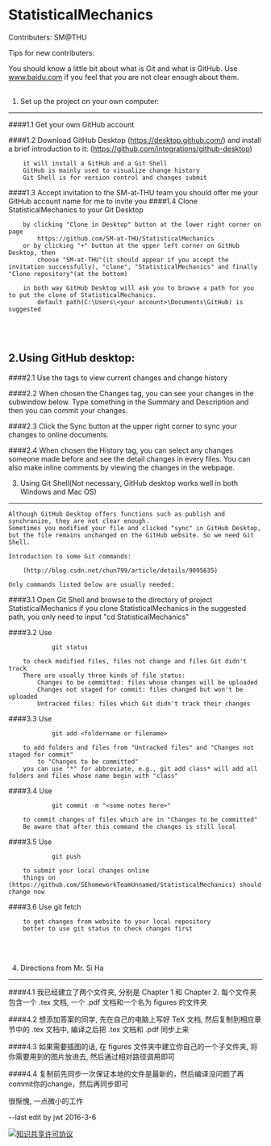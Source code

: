 # StatisticalMechanics

Contributers: SM@THU

Tips for new contributers:


You should know a little bit about what is Git and what is GitHub.
Use www.baidu.com if you feel that you are not clear enough about them.
<br>
<br>
1. Set up the project on your own computer:
--------------------------------------------

####1.1 Get your own GitHub account

####1.2 Download GitHub Desktop (https://desktop.github.com/) and install
        a brief introduction to it: (https://github.com/integrations/github-desktop)
        
        it will install a GitHub and a Git Shell
        GitHub is mainly used to visualize change history
        Git Shell is for version control and changes submit
####1.3 Accept invitation to the SM-at-THU team
        you should offer me your GitHub account name for me to invite you
####1.4 Clone StatisticalMechanics to your Git Desktop 
    
        by clicking "Clone in Desktop" button at the lower right corner on page 
            https://github.com/SM-at-THU/StatisticalMechanics
        or by clicking "+" button at the upper left corner on GitHub Desktop, then
            choose "SM-at-THU"(it should appear if you accept the invitation successfully), "clone", "StatisticalMechanics" and finally "Clone repository"(at the bottom)
            
        in both way GitHub Desktop will ask you to browse a path for you to put the clone of StatisticalMechanics.
            default path(C:\Users\<your account>\Documents\GitHub) is suggested
            
  
<br>
<br>

2.Using GitHub desktop:
---------------------

####2.1 Use the tags to view current changes and change history

####2.2 When chosen the Changes tag, you can see your changes in the subwindow below. Type something in the Summary and Description and then you can commit your changes. 

####2.3 Click the Sync button at the upper right corner to sync your changes to online documents.

####2.4 When chosen the History tag, you can select any changes someone made before and see the detail changes in every files. You can also make inline comments by viewing the changes in the webpage.

3. Using Git Shell(Not necessary, GitHub desktop works well in both Windows and Mac OS)
------------------

    Although GitHub Desktop offers functions such as publish and synchronize, they are not clear enough. 
    Sometimes you modified your file and clicked "sync" in GitHub Desktop, but the file remains unchanged on the GitHub website. So we need Git Shell.
    
    Introduction to some Git commands:
    
        (http://blog.csdn.net/chun799/article/details/9095635)
        
    Only commands listed below are usually needed:
    
####3.1 Open Git Shell and browse to the directory of project StatisticalMechanics
        if you clone StatisticalMechanics in the suggested path, you only need to input "cd StatisticalMechanics"
        
####3.2 Use 
    
                git status
                
        to check modified files, files not change and files Git didn't track
        There are usually three kinds of file status:
            Changes to be committed: files whose changes will be uploaded
            Changes not staged for commit: files changed but won't be uploaded
            Untracked files: files which Git didn't track their changes
            
####3.3 Use 
    
                git add <foldername or filename>
                
        to add folders and files from "Untracked files" and "Changes not staged for commit"
            to "Changes to be committed"
        you can use "*" for abbreviate, e.g., git add class* will add all folders and files whose name begin with "class" 
            
####3.4 Use 
    
                git commit -m "<some notes here>"
                
        to commit changes of files which are in "Changes to be committed"
        Be aware that after this command the changes is still local
        
####3.5 Use
    
                git push
                
        to submit your local changes online
        things on (https://github.com/SEhomeworkTeamUnnamed/StatisticalMechanics) should change now

####3.6 Use
                git fetch
        
        to get changes from website to your local repository
        better to use git status to check changes first

        
<br>
<br>

4. Directions from Mr. Si Ha
-----------------------------

####4.1 我已经建立了两个文件夹, 分别是 Chapter 1 和 Chapter 2. 每个文件夹包含一个 .tex 文档, 一个 .pdf 文档和一个名为 figures 的文件夹

####4.2 想添加答案的同学, 先在自己的电脑上写好 TeX 文档, 然后复制到相应章节中的 .tex 文档中, 编译之后把 .tex 文档和 .pdf 同步上来

####4.3 如果需要插图的话, 在 figures 文件夹中建立你自己的一个子文件夹, 将你需要用到的图片放进去, 然后通过相对路径调用即可

####4.4 复制前先同步一次保证本地的文件是最新的，然后编译没问题了再commit你的change，然后再同步即可

很惭愧, 一点微小的工作

--last edit by jwt 2016-3-6
    
<a rel="license" href="http://creativecommons.org/licenses/by-nc-sa/4.0/"><img alt="知识共享许可协议" style="border-width:0" src="https://i.creativecommons.org/l/by-nc-sa/4.0/88x31.png" /></a><br />
